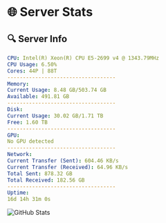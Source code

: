 # 🌐 Server Stats
## 🔍 Server Info
```yaml
CPU: Intel(R) Xeon(R) CPU E5-2699 v4 @ 1343.79MHz
CPU Usage: 6.50%
Cores: 44P | 88T
-----------------------------------
Memory:
Current Usage: 8.48 GB/503.74 GB
Available: 491.81 GB
-----------------------------------
Disk:
Current Usage: 30.02 GB/1.71 TB
Free: 1.60 TB
-----------------------------------
GPU:
No GPU detected
-----------------------------------
Network:
Current Transfer (Sent): 604.46 KB/s
Current Transfer (Received): 64.96 KB/s
Total Sent: 878.32 GB
Total Received: 182.56 GB
-----------------------------------
Uptime:
16d 14h 31m 0s
```
![GitHub Stats](https://img.shields.io/badge/Updated-2025-05-06_07:39:48-blue)